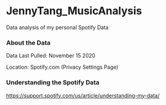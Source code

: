 # JennyTang_MusicAnalysis
Data analysis of my personal Spotify Data

### About the Data
Data Last Pulled: November 15 2020

Location: Spotify.com (Privacy Settings Page)

### Understanding the Spotify Data
https://support.spotify.com/us/article/understanding-my-data/
